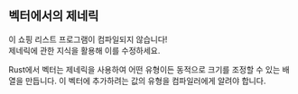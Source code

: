 ## 벡터에서의 제네릭

이 쇼핑 리스트 프로그램이 컴파일되지 않습니다!  
제네릭에 관한 지식을 활용해 이를 수정하세요.

<div class="hint">Rust에서 벡터는 제네릭을 사용하여 어떤 유형이든 동적으로 크기를 조정할 수 있는 배열을 만듭니다.  
이 벡터에 추가하려는 값의 유형을 컴파일러에게 알려야 합니다.</div>